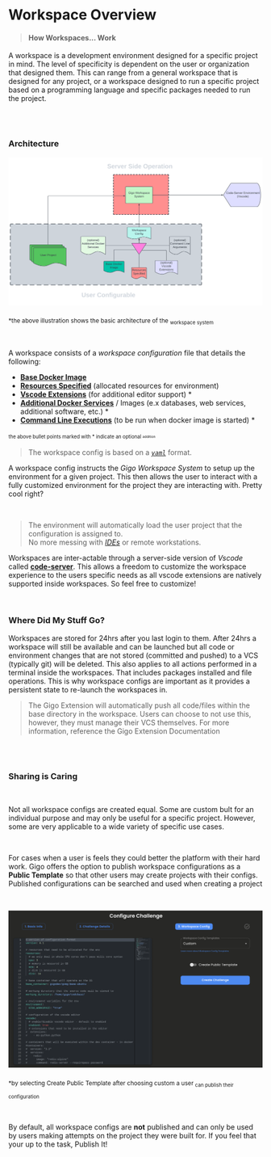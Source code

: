 # Workspace Overview
>#### How Workspaces... Work


A workspace is a development environment designed for a specific project
in mind. The level of specificity is dependent on the user or
organization that designed them. This can range from a general workspace
that is designed for any project, or a workspace designed to run a
specific project based on a programming language and specific packages
needed to run the project.


</br>
</br>






### **Architecture**


![GIGO Workspace Overview-transparent.svg](https://raw.githubusercontent.com/Gage-Technologies/gigo-documentation/master/workspace/GIGO%20Workspace%20Overview-transparent.svg)

<sub>*the above illustration shows the basic architecture of the
<sub>workspace system

</br>


A workspace consists of a *workspace configuration* file that details the
following:
- [**Base Docker Image**](../workspace/base_docker_image/base_docker_image_2.md)
- [**Resources Specified**](../workspace/resources_specified/resources_specified_3.md) (allocated resources for environment)
- [**Vscode Extensions**](../workspace/vscode_extensions/vscode_extensions_4.md) (for additional editor support) *
- [**Additional Docker Services**](../workspace/docker_service/additional_docker_service_5.md) / Images (e.x databases, web
  services, additional software, etc.) *
- [**Command Line Executions**](../workspace/command_line_arguments/command_line_arguments_6.md) (to be run when docker image is
  started) *

<sup><sub>the above bullet points marked with * indicate an optional
<sup><sub>addition

>The workspace config is based on a [*`yaml`*](https://www.redhat.com/en/topics/automation/what-is-yaml) format.

A workspace config instructs the *Gigo Workspace System* to setup up the
environment for a given project. This then allows the user to interact
with a fully customized environment for the project they are interacting
with. Pretty cool right?

</br>



>The environment will automatically load the user project that the
>configuration is assigned to.  
> No more messing with [*IDEs*](https://en.wikipedia.org/wiki/Integrated_development_environment) or remote
>workstations.


Workspaces are inter-actable through a server-side version of *Vscode*
called [**code-server**](https://github.com/coder/code-server#readme).
This allows a freedom to customize the workspace experience to the users
specific needs as all vscode extensions are natively supported inside
workspaces. So feel free to customize!


</br>



### **Where Did My Stuff Go?**

Workspaces are stored for 24hrs after you last login to them. After 24hrs a workspace will still be available and can be launched but all code or environment changes that are not stored (committed and pushed) to a VCS (typically git) will be deleted. This also applies to all actions performed in a terminal inside the workspaces. That includes packages installed and file operations. This is why workspace configs are important as it provides a persistent state to re-launch the workspaces in.
>The Gigo Extension will automatically push all code/files within the base directory in the workspace. Users can choose to not use this, however, they must manage their VCS themselves. For more information, reference the Gigo  Extension Documentation


</br>
</br>

### **Sharing is Caring**


</br>

Not all workspace configs are created equal. Some are custom bult
for an individual purpose and may only be useful for a specific project.
However, some are very applicable to a wide variety of specific use
cases.

</br>

For cases when a user is feels they could better the platform with their
hard work. Gigo offers the option to publish workspace configurations as
a **Public Template** so that other users may create projects with their
configs. Published configurations can be searched and used when creating
a project

</br>

![workspace_config.png](https://raw.githubusercontent.com/Gage-Technologies/gigo-documentation/master/workspace/workspace_config.png)

<sub> *by selecting Create Public Template after choosing custom a user
<sub>can publish their configuration

</br>

By default, all workspace configs are **not** published and can only be
used by users making attempts on the project they were built for. If you
feel that your up to the task, Publish It!


